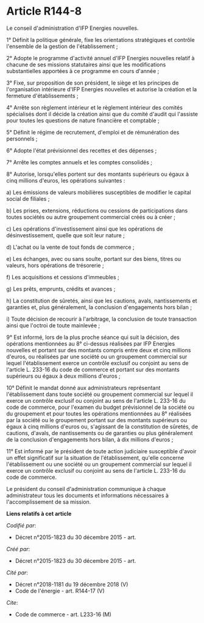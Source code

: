# Article R144-8

Le conseil d'administration d'IFP Energies nouvelles.

1° Définit la politique générale, fixe les orientations stratégiques et contrôle l'ensemble de la gestion de
l'établissement ;

2° Adopte le programme d'activité annuel d'IFP Energies nouvelles relatif à chacune de ses missions statutaires ainsi que les
modifications substantielles apportées à ce programme en cours d'année ;

3° Fixe, sur proposition de son président, le siège et les principes de l'organisation intérieure d'IFP Energies nouvelles et
autorise la création et la fermeture d'établissements ;

4° Arrête son règlement intérieur et le règlement intérieur des comités spécialisés dont il décide la création ainsi que du
comité d'audit qui l'assiste pour toutes les questions de nature financière et comptable ;

5° Définit le régime de recrutement, d'emploi et de rémunération des personnels ;

6° Adopte l'état prévisionnel des recettes et des dépenses ;

7° Arrête les comptes annuels et les comptes consolidés ;

8° Autorise, lorsqu'elles portent sur des montants supérieurs ou égaux à cinq millions d'euros, les opérations suivantes :

a) Les émissions de valeurs mobilières susceptibles de modifier le capital social de filiales ;

b) Les prises, extensions, réductions ou cessions de participations dans toutes sociétés ou autre groupement commercial créés
ou à créer ;

c) Les opérations d'investissement ainsi que les opérations de désinvestissement, quelle que soit leur nature ;

d) L'achat ou la vente de tout fonds de commerce ;

e) Les échanges, avec ou sans soulte, portant sur des biens, titres ou valeurs, hors opérations de trésorerie ;

f) Les acquisitions et cessions d'immeubles ;

g) Les prêts, emprunts, crédits et avances ;

h) La constitution de sûretés, ainsi que les cautions, avals, nantissements et garanties et, plus généralement, la conclusion
d'engagements hors bilan ;

i) Toute décision de recourir à l'arbitrage, la conclusion de toute transaction ainsi que l'octroi de toute mainlevée ;

9° Est informé, lors de la plus proche séance qui suit la décision, des opérations mentionnées au 8° ci-dessus réalisées par
IFP Energies nouvelles et portant sur des montants compris entre deux et cinq millions d'euros, ou réalisées par une société
ou un groupement commercial sur lequel l'établissement exerce un contrôle exclusif ou conjoint au sens de l'article L. 233-16
du code de commerce et portant sur des montants supérieurs ou égaux à deux millions d'euros ;

10° Définit le mandat donné aux administrateurs représentant l'établissement dans toute société ou groupement commercial sur
lequel il exerce un contrôle exclusif ou conjoint au sens de l'article L. 233-16 du code de commerce, pour l'examen du budget
prévisionnel de la société ou du groupement et pour toutes les opérations mentionnées au 8° réalisées par la société ou le
groupement portant sur des montants supérieurs ou égaux à cinq millions d'euros ou, s'agissant de la constitution de sûretés,
de cautions, d'avals, de nantissements ou de garanties ou plus généralement de la conclusion d'engagements hors bilan, à dix
millions d'euros ;

11° Est informé par le président de toute action judiciaire susceptible d'avoir un effet significatif sur la situation de
l'établissement, qu'elle concerne l'établissement ou une société ou un groupement commercial sur lequel il exerce un contrôle
exclusif ou conjoint au sens de l'article L. 233-16 du code de commerce.

Le président du conseil d'administration communique à chaque administrateur tous les documents et informations nécessaires à
l'accomplissement de sa mission.

**Liens relatifs à cet article**

_Codifié par_:

  - Décret n°2015-1823 du 30 décembre 2015 - art.

_Créé par_:

  - Décret n°2015-1823 du 30 décembre 2015 - art.

_Cité par_:

  - Décret n°2018-1181 du 19 décembre 2018 (V)
  - Code de l'énergie - art. R144-17 (V)

_Cite_:

  - Code de commerce - art. L233-16 (M)

